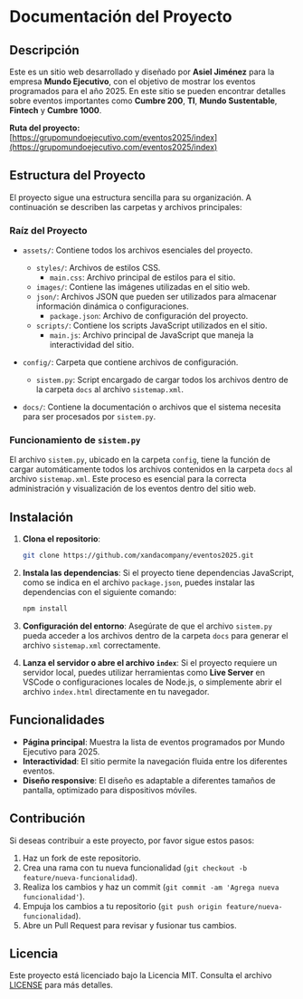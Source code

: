 # Documentación del Proyecto

## Descripción

Este es un sitio web desarrollado y diseñado por **Asiel Jiménez** para la empresa **Mundo Ejecutivo**, con el objetivo de mostrar los eventos programados para el año 2025. En este sitio se pueden encontrar detalles sobre eventos importantes como **Cumbre 200**, **TI**, **Mundo Sustentable**, **Fintech** y **Cumbre 1000**.

**Ruta del proyecto:**  
[https://grupomundoejecutivo.com/eventos2025/index](https://grupomundoejecutivo.com/eventos2025/index)

## Estructura del Proyecto

El proyecto sigue una estructura sencilla para su organización. A continuación se describen las carpetas y archivos principales:

### Raíz del Proyecto

- `assets/`: Contiene todos los archivos esenciales del proyecto.
  - `styles/`: Archivos de estilos CSS.
    - `main.css`: Archivo principal de estilos para el sitio.
  - `images/`: Contiene las imágenes utilizadas en el sitio web.
  - `json/`: Archivos JSON que pueden ser utilizados para almacenar información dinámica o configuraciones.
    - `package.json`: Archivo de configuración del proyecto.
  - `scripts/`: Contiene los scripts JavaScript utilizados en el sitio.
    - `main.js`: Archivo principal de JavaScript que maneja la interactividad del sitio.

- `config/`: Carpeta que contiene archivos de configuración.
  - `sistem.py`: Script encargado de cargar todos los archivos dentro de la carpeta `docs` al archivo `sistemap.xml`.

- `docs/`: Contiene la documentación o archivos que el sistema necesita para ser procesados por `sistem.py`.

### Funcionamiento de `sistem.py`

El archivo `sistem.py`, ubicado en la carpeta `config`, tiene la función de cargar automáticamente todos los archivos contenidos en la carpeta `docs` al archivo `sistemap.xml`. Este proceso es esencial para la correcta administración y visualización de los eventos dentro del sitio web.

## Instalación

1. **Clona el repositorio**:
    ```bash
    git clone https://github.com/xandacompany/eventos2025.git
    ```

2. **Instala las dependencias**:
    Si el proyecto tiene dependencias JavaScript, como se indica en el archivo `package.json`, puedes instalar las dependencias con el siguiente comando:
    ```bash
    npm install
    ```

3. **Configuración del entorno**:
    Asegúrate de que el archivo `sistem.py` pueda acceder a los archivos dentro de la carpeta `docs` para generar el archivo `sistemap.xml` correctamente.

4. **Lanza el servidor o abre el archivo `index`**:
    Si el proyecto requiere un servidor local, puedes utilizar herramientas como **Live Server** en VSCode o configuraciones locales de Node.js, o simplemente abrir el archivo `index.html` directamente en tu navegador.

## Funcionalidades

- **Página principal**: Muestra la lista de eventos programados por Mundo Ejecutivo para 2025.
- **Interactividad**: El sitio permite la navegación fluida entre los diferentes eventos.
- **Diseño responsive**: El diseño es adaptable a diferentes tamaños de pantalla, optimizado para dispositivos móviles.

## Contribución

Si deseas contribuir a este proyecto, por favor sigue estos pasos:

1. Haz un fork de este repositorio.
2. Crea una rama con tu nueva funcionalidad (`git checkout -b feature/nueva-funcionalidad`).
3. Realiza los cambios y haz un commit (`git commit -am 'Agrega nueva funcionalidad'`).
4. Empuja los cambios a tu repositorio (`git push origin feature/nueva-funcionalidad`).
5. Abre un Pull Request para revisar y fusionar tus cambios.

## Licencia

Este proyecto está licenciado bajo la Licencia MIT. Consulta el archivo [LICENSE](LICENSE) para más detalles.
